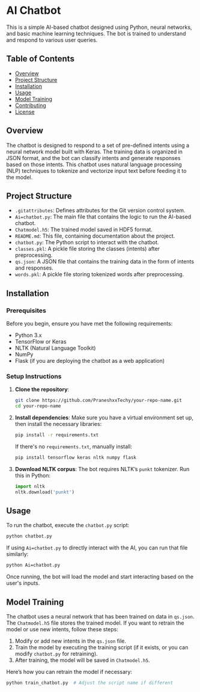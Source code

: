 # AI Chatbot

This is a simple AI-based chatbot designed using Python, neural networks, and basic machine learning techniques. The bot is trained to understand and respond to various user queries.

## Table of Contents
- [Overview](#overview)
- [Project Structure](#project-structure)
- [Installation](#installation)
- [Usage](#usage)
- [Model Training](#model-training)
- [Contributing](#contributing)
- [License](#license)

## Overview

The chatbot is designed to respond to a set of pre-defined intents using a neural network model built with Keras. The training data is organized in JSON format, and the bot can classify intents and generate responses based on those intents. This chatbot uses natural language processing (NLP) techniques to tokenize and vectorize input text before feeding it to the model.

## Project Structure

- `.gitattributes`: Defines attributes for the Git version control system.
- `Ai=chatbot.py`: The main file that contains the logic to run the AI-based chatbot.
- `Chatmodel.h5`: The trained model saved in HDF5 format.
- `README.md`: This file, containing documentation about the project.
- `chatbot.py`: The Python script to interact with the chatbot.
- `classes.pkl`: A pickle file storing the classes (intents) after preprocessing.
- `qs.json`: A JSON file that contains the training data in the form of intents and responses.
- `words.pkl`: A pickle file storing tokenized words after preprocessing.

## Installation

### Prerequisites

Before you begin, ensure you have met the following requirements:

- Python 3.x
- TensorFlow or Keras
- NLTK (Natural Language Toolkit)
- NumPy
- Flask (if you are deploying the chatbot as a web application)

### Setup Instructions

1. **Clone the repository**:
    ```bash
    git clone https://github.com/PraneshxxTechy/your-repo-name.git
    cd your-repo-name
    ```

2. **Install dependencies**:
    Make sure you have a virtual environment set up, then install the necessary libraries:
    ```bash
    pip install -r requirements.txt
    ```

    If there's no `requirements.txt`, manually install:
    ```bash
    pip install tensorflow keras nltk numpy flask
    ```

3. **Download NLTK corpus**:
    The bot requires NLTK’s `punkt` tokenizer. Run this in Python:
    ```python
    import nltk
    nltk.download('punkt')
    ```

## Usage

To run the chatbot, execute the `chatbot.py` script:
```bash
python chatbot.py
```

If using `Ai=chatbot.py` to directly interact with the AI, you can run that file similarly:
```bash
python Ai=chatbot.py
```

Once running, the bot will load the model and start interacting based on the user's inputs.

## Model Training

The chatbot uses a neural network that has been trained on data in `qs.json`. The `Chatmodel.h5` file stores the trained model. If you want to retrain the model or use new intents, follow these steps:

1. Modify or add new intents in the `qs.json` file.
2. Train the model by executing the training script (if it exists, or you can modify `chatbot.py` for retraining).
3. After training, the model will be saved in `Chatmodel.h5`.

Here’s how you can retrain the model if necessary:
```bash
python train_chatbot.py  # Adjust the script name if different
```

